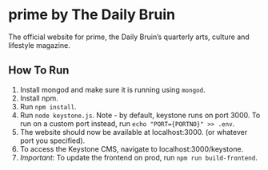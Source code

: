# prime by The Daily Bruin

The official website for prime, the Daily Bruin’s quarterly arts, culture and
lifestyle magazine.

## How To Run
1. Install mongod and make sure it is running using `mongod`.
2. Install npm.
3. Run `npm install`.
4. Run `node keystone.js`. Note - by default, keystone runs on port 3000. To run on a custom port instead, run `echo "PORT={PORTNO}" >> .env`.
5. The website should now be available at localhost:3000. (or whatever port you specified).
6. To access the Keystone CMS, navigate to localhost:3000/keystone.
7. *Important*: To update the frontend on prod, run `npm run build-frontend`.
